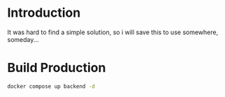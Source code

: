 # Introduction

It was hard to find a simple solution, so i will save this to use somewhere, someday...


# Build Production

```bash
docker compose up backend -d
```
